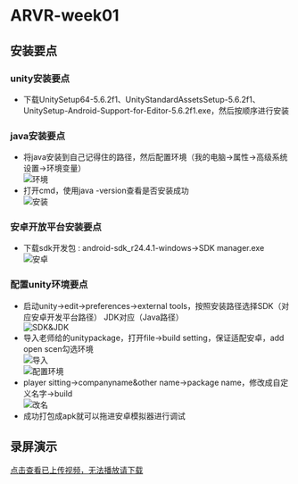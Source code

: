 # ARVR-week01
## 安装要点
### unity安装要点
- 下载UnitySetup64-5.6.2f1、UnityStandardAssetsSetup-5.6.2f1、UnitySetup-Android-Support-for-Editor-5.6.2f1.exe，然后按顺序进行安装
### java安装要点
- 将java安装到自己记得住的路径，然后配置环境（我的电脑→属性→高级系统设置→环境变量）  
![环境](https://github.com/NFUNM084-CN/ARVR-week01/blob/master/environment.png "环境")  
- 打开cmd，使用java -version查看是否安装成功  
![安装](https://github.com/NFUNM084-CN/ARVR-week01/blob/master/cmd.png "安装")  
### 安卓开放平台安装要点
- 下载sdk开发包 : android-sdk_r24.4.1-windows→SDK manager.exe  
![安卓](https://github.com/NFUNM084-CN/ARVR-week01/blob/master/andrioid.png "安卓")  
### 配置unity环境要点
- 启动unity→edit→preferences→external tools，按照安装路径选择SDK（对应安卓开发平台路径） JDK对应（Java路径）  
![SDK&JDK](https://github.com/NFUNM084-CN/ARVR-week01/blob/master/unity03.png "SDK和JDK")  
- 导入老师给的unitypackage，打开file→build setting，保证适配安卓，add open scen勾选环境  
![导入](https://github.com/NFUNM084-CN/ARVR-week01/blob/master/unity01.png "导入")  
![配置环境](https://github.com/NFUNM084-CN/ARVR-week01/blob/master/unity04.png "配置环境")  
- player sitting→companyname&other name→package name，修改成自定义名字→build  
![改名](https://github.com/NFUNM084-CN/ARVR-week01/blob/master/unity02.png "改名")  
- 成功打包成apk就可以拖进安卓模拟器进行调试
## 录屏演示  
[点击查看已上传视频，无法播放请下载](https://github.com/NFUNM084-CN/ARVR-week01/blob/master/20200321_193630.mp4)
